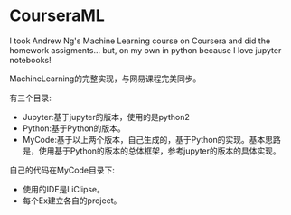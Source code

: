 # CourseraML
I took Andrew Ng's Machine Learning course on Coursera and did the homework assigments... but, on my own in python because I love jupyter notebooks!

MachineLearning的完整实现，与网易课程完美同步。

有三个目录:
- Jupyter:基于jupyter的版本，使用的是python2
- Python:基于Python的版本。
- MyCode:基于以上两个版本，自己生成的，基于Python的实现。基本思路是，使用基于Python的版本的总体框架，参考jupyter的版本的具体实现。

自己的代码在MyCode目录下:
- 使用的IDE是LiClipse。
- 每个Ex建立各自的project。
